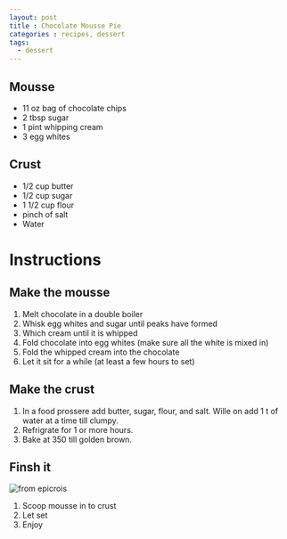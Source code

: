 ```yaml
---
layout: post
title : Chocolate Mousse Pie
categories : recipes, dessert
tags:
  - dessert
---
```


## Mousse

* 11 oz bag of chocolate chips
* 2 tbsp sugar
* 1 pint whipping cream
* 3 egg whites

## Crust

* 1/2 cup butter
* 1/2 cup sugar
* 1 1/2 cup flour
* pinch of salt
* Water

# Instructions

## Make the mousse

1. Melt chocolate in a double boiler
2. Whisk egg whites and sugar until peaks have formed
3. Which cream until it is whipped
4. Fold chocolate into egg whites (make sure all the white is mixed in)
5. Fold the whipped cream into the chocolate
6. Let it sit for a while (at least a few hours to set)

## Make the crust

1. In a food prossere add butter, sugar, flour, and salt.  Wille on add 1 t of water at a time till clumpy.
2. Refrigrate for 1 or more hours. 
3. Bake at 350 till golden brown.

## Finsh it

![from epicrois](https://images.media-allrecipes.com/userphotos/720x405/6584036.jpg)

1. Scoop mousse in to crust
2. Let set
3. Enjoy
